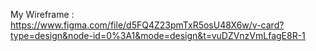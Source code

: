 My Wireframe : https://www.figma.com/file/d5FQ4Z23pmTxR5osU48X6w/v-card?type=design&node-id=0%3A1&mode=design&t=vuDZVnzVmLfagE8R-1
